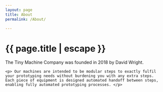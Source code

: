 ```yaml
---
layout: page
title: About
permalink: /About/

---
```


<h1 class="page-title">{{ page.title | escape }}</h1>

<div class="blurb">
	<p>The Tiny Machine Company was founded in 2018 by David Wright.  </p>

	<p> Our machines are intended to be modular steps to exactly fulfil your prototyping needs without burdening you with any extra steps. Each piece of equipment is designed automated handoff between steps, enabling fully automated prototyping processes. </p>
</div><!-- /.blurb -->
		